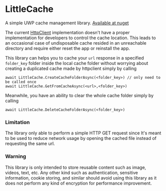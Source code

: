 # LittleCache

A simple UWP cache management library. [Available at nuget](https://www.nuget.org/packages/LittleCache/)

The current [HttpClient](https://docs.microsoft.com/en-us/dotnet/api/system.net.http.httpclient) implementation doesn't have a proper implementation for developers to control the cache location. This leads to an occasional case of undisposable cache resided in an unreachable directory and require either reset the app or reinstall the app.

This library can helps you to cache your `url` response in a specified `folder_key` folder inside the local cache folder without worrying about creating a duplicated cache made by httpclient simply by calling
```
await LittleCache.CreateCacheFolderAsync(<folder_key>) // only need to be called once
await LittleCache.GetFromCacheAsync(<url>,<folder_key>)
```
Meanwhile, you have an ability to clear the whole cache folder simply by calling 
```
await LittleCache.DeleteCacheFolderAsync(<folder_key>)
```
### Limitation

The library only able to perform a simple HTTP GET request since It's meant to be used to reduce network usage by opening the cached file instead of requesting the same url.

### Warning

This library is only intended to store reusable content such as image, videos, text, etc. Any other kind such as authentication, sensitive information, cookie storing, and similar should avoid using this library as it does not perform any kind of encryption for performance improvement.